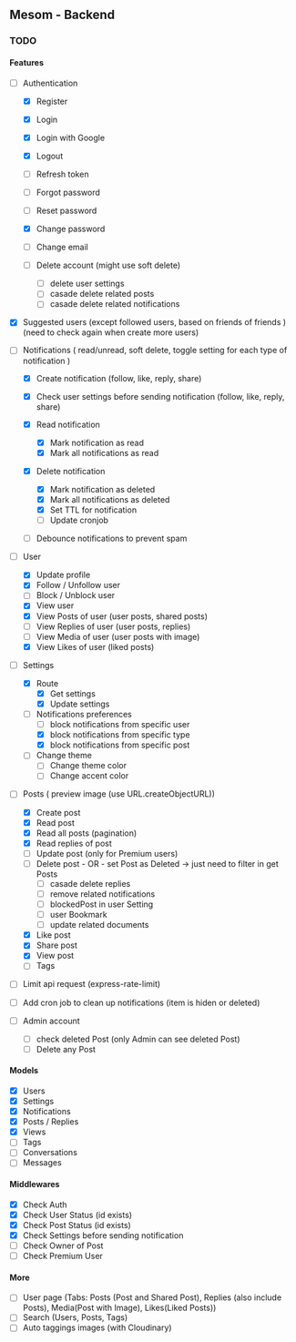 ## Mesom - Backend

### TODO

#### Features

- [ ] Authentication

  - [x] Register
  - [x] Login
  - [x] Login with Google
  - [x] Logout
  - [ ] Refresh token
  - [ ] Forgot password
  - [ ] Reset password
  - [x] Change password
  - [ ] Change email
  - [ ] Delete account (might use soft delete)

    - [ ] delete user settings
    - [ ] casade delete related posts
    - [ ] casade delete related notifications

- [x] Suggested users (except followed users, based on friends of friends ) (need to check again when create more users)
- [ ] Notifications ( read/unread, soft delete, toggle setting for each type of notification )

  - [x] Create notification (follow, like, reply, share)
  - [x] Check user settings before sending notification (follow, like, reply, share)
  - [x] Read notification
    - [x] Mark notification as read
    - [x] Mark all notifications as read
  - [x] Delete notification

    - [x] Mark notification as deleted
    - [x] Mark all notifications as deleted
    - [x] Set TTL for notification
    - [ ] Update cronjob

  - [ ] Debounce notifications to prevent spam

- [ ] User

  - [x] Update profile
  - [x] Follow / Unfollow user
  - [ ] Block / Unblock user
  - [x] View user
  - [x] View Posts of user (user posts, shared posts)
  - [ ] View Replies of user (user posts, replies)
  - [ ] View Media of user (user posts with image)
  - [x] View Likes of user (liked posts)

- [ ] Settings

  - [x] Route
    - [x] Get settings
    - [x] Update settings
  - [ ] Notifications preferences
    - [ ] block notifications from specific user
    - [x] block notifications from specific type
    - [x] block notifications from specific post
  - [ ] Change theme
    - [ ] Change theme color
    - [ ] Change accent color

- [ ] Posts ( preview image (use URL.createObjectURL))

  - [x] Create post
  - [x] Read post
  - [x] Read all posts (pagination)
  - [x] Read replies of post
  - [ ] Update post (only for Premium users)
  - [ ] Delete post - OR - set Post as Deleted -> just need to filter in get Posts
    - [ ] casade delete replies
    - [ ] remove related notifications
    - [ ] blockedPost in user Setting
    - [ ] user Bookmark
    - [ ] update related documents
  - [x] Like post
  - [x] Share post
  - [x] View post
  - [ ] Tags

- [ ] Limit api request (express-rate-limit)
- [ ] Add cron job to clean up notifications (item is hiden or deleted)

- [ ] Admin account
  - [ ] check deleted Post (only Admin can see deleted Post)
  - [ ] Delete any Post

#### Models

- [x] Users
- [x] Settings
- [x] Notifications
- [x] Posts / Replies
- [x] Views
- [ ] Tags
- [ ] Conversations
- [ ] Messages

#### Middlewares

- [x] Check Auth
- [x] Check User Status (id exists)
- [x] Check Post Status (id exists)
- [x] Check Settings before sending notification
- [ ] Check Owner of Post
- [ ] Check Premium User

#### More

- [ ] User page (Tabs: Posts (Post and Shared Post), Replies (also include Posts), Media(Post with Image), Likes(Liked Posts))
- [ ] Search (Users, Posts, Tags)
- [ ] Auto taggings images (with Cloudinary)
